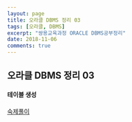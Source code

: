 ```yaml
---
layout: page
title: 오라클 DBMS 정리 03
tags: [오라클, DBMS]
excerpt: "쌍용교육과정 ORACLE DBMS공부정리"
date: 2018-11-06
comments: true
---
```


## 오라클 DBMS 정리 03


#### 테이블 생성

[숙제풀이](https://github.com/younggeun0/SSangYoung/blob/master/dev/query/date181023/homework.sql)